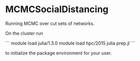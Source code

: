# MCMCSocialDistancing

Running MCMC over cut sets of networks.

On the cluster run

´´´
module load julia/1.3.0
module load hpc/2015
julia prep.jl
´´´

to initialize the package environment for your user.


